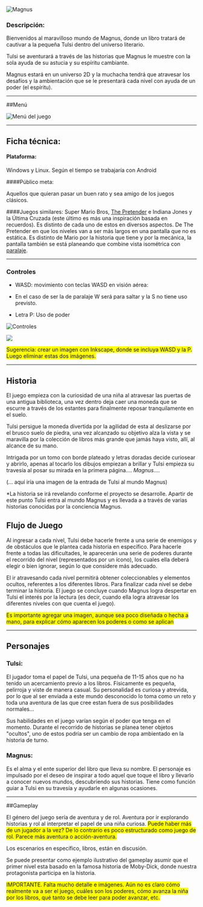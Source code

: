![Magnus](https://fbcdn-sphotos-a-a.akamaihd.net/hphotos-ak-frc1/t1.0-9/1976959_10203676119802471_212604512_n.jpg)


### Descripción:

Bienvenidos al maravilloso mundo de Magnus, donde un libro tratará de cautivar a la pequeña Tulsi dentro del universo literario.

Tulsi se aventurará a través de las historias que Magnus le muestre con la sola ayuda de su astucia y su espíritu cambiante.

Magnus estará en un universo 2D y la muchacha tendrá que atravesar los desafíos y la ambientación que se le presentará cada nivel con ayuda de un poder (el espíritu).


***

##Menú

![Menú del juego](https://scontent-a-lga.xx.fbcdn.net/hphotos-ash3/t1.0-9/1920430_10203676319687468_1409221105_n.jpg)

***

## Ficha técnica:

#### Plataforma:

Windows y Linux. Según el tiempo se trabajaría con Android

####Público meta:

Aquellos que quieran pasar un buen rato y sea amigo de los juegos clásicos.

####Juegos similares:
Super Mario Bros, [The Pretender](http://www.agame.com/game/the-pretender-part-one) e Indiana Jones y la Última Cruzada (este último es más una inspiración basada en recuerdos). Es distinto de cada uno de estos en diversos aspectos. De The Pretender en que los niveles van a ser más largos en una pantalla que no es estática. Es distinto de Mario por la historia que tiene y por la mecánica, la pantalla también se está planeando que combine vista isométrica con [paralaje](http://upload.wikimedia.org/wikipedia/commons/1/16/Parallax-scroll-example.gif).


***

### Controles

* WASD: movimiento con teclas WASD en visión aérea:

* En el caso de ser la de paralaje W será para saltar y la S no tiene uso previsto.

* Letra P: Uso de poder

![Controles](http://img2.wikia.nocookie.net/__cb20110903231601/roblox/images/f/fc/Controls.png)

![](http://ashleyee.com/media/blogs/rice/images/p1010689.jpg)

<span style="background:yellow">Sugerencia: crear un imagen con Inkscape, donde se incluya WASD y la P. Luego eliminar estas dos imágenes.</span>

****

## Historia ##

El juego empieza con la curiosidad de una niña al atravesar las puertas de una antigua biblioteca, una vez dentro deja caer una moneda que se escurre a través de los estantes para finalmente reposar tranquilamente en el suelo. 

Tulsi persigue la moneda divertida por la agilidad de esta al deslizarse por el brusco suelo de piedra, una vez alcanzado su objetivo alza la vista y se maravilla por la colección de libros más grande que jamás haya visto, allí, al alcance de su mano.

Intrigada por un tomo con borde plateado y letras doradas decide curiosear y abrirlo, apenas al tocarlo los dibujos empiezan a brillar y Tulsi empieza su travesía al posar su mirada en la primera página.... *Magnus*....

(... aquí iría una imagen de la entrada de Tulsi al mundo Magnus)

*La historia se irá revelando conforme el proyecto se desarrolle. Apartir de este punto Tulsi entra al mundo Magnus y es llevada a a través de varias historias conocidas por la conciencia Magnus.

## Flujo de Juego

Al ingresar a cada nivel, Tulsi debe hacerle frente a una serie de enemigos y de obstáculos que le plantea cada historia en específico. Para hacerle frente a todas las dificultades, le aparecerán una serie de poderes durante el recorrido del nivel (representados por un ícono), los cuales ella deberá elegir o bien ignorar, según lo que considere más adecuado.

El ir atravesando cada nivel permitirá obtener coleccionables y elementos ocultos, referentes a los diferentes libros. Para finalizar cada nivel se debe terminar la historia. El juego se concluye cuando Magnus logra despertar en Tulsi el interés por la lectura (es decir, cuando ella logra atravesar los diferentes niveles con que cuenta el juego).

<span style="background:yellow">Es importante agregar una imagen, aunque sea poco diseñada o hecha a mano, para explicar cómo aparecen los poderes o como se aplican</span>


***

## Personajes

### Tulsi:

El jugador toma el papel de Tulsi, una pequeña de 11-15 años que no ha tenido un acercamiento previo a los libros. Físicamente es pequeña, pelirroja y viste de manera casual. Su personalidad es curiosa y atrevida, por lo que al ser enviada a este mundo desconocido lo toma como un reto y toda una aventura de las que cree  estan fuera de sus posibilidades normales...

Sus habilidades en el juego varían según el poder que tenga en el momento. Durante el recorrido de historias se planea tener objetos "ocultos", uno de estos podría ser un cambio de ropa ambientado en la historia de turno.


### Magnus:

Es el alma y el ente superior del libro que lleva su nombre. El personaje es impulsado por el deseo de inspirar a todo aquel que toque el libro y llevarlo a conocer nuevos mundos, descubriendo sus historias. Tiene como función guiar a Tulsi en su travesía y ayudarle en algunas ocasiones.

***

##Gameplay

El género del juego sería de aventura y de rol. Aventura por ir explorando historias y rol al interpretar el papel de una niña curiosa. <span style="background:yellow">Puede haber más de un jugador a la vez? De lo contrario es poco estructurado como juego de rol. Parece más aventura o acción-aventura.</span>

Los escenarios en específico, libros, están en discusión. 

Se puede presentar como ejemplo ilustrativo del gameplay asumir que el primer nivel esta basado en la famosa historia de Moby-Dick, donde nuestra protagonista participa en la historia.

<span style="background:yellow">IMPORTANTE. Falta mucho detalle e imágenes. Aún no es claro cómo realmente va a ser el juego, cuáles son los poderes, cómo avanza la niña por los libros, qué tanto se debe leer para poder avanzar, etc.</span>

